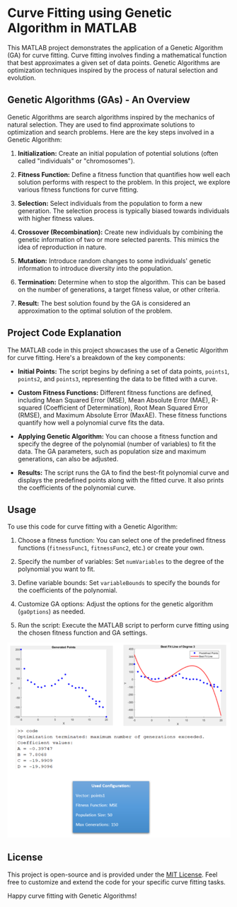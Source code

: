 # Curve Fitting using Genetic Algorithm in MATLAB

This MATLAB project demonstrates the application of a Genetic Algorithm (GA) for curve fitting. Curve fitting involves finding a mathematical function that best approximates a given set of data points. Genetic Algorithms are optimization techniques inspired by the process of natural selection and evolution.

## Genetic Algorithms (GAs) - An Overview

Genetic Algorithms are search algorithms inspired by the mechanics of natural selection. They are used to find approximate solutions to optimization and search problems. Here are the key steps involved in a Genetic Algorithm:

1. **Initialization:** Create an initial population of potential solutions (often called "individuals" or "chromosomes").

2. **Fitness Function:** Define a fitness function that quantifies how well each solution performs with respect to the problem. In this project, we explore various fitness functions for curve fitting.

3. **Selection:** Select individuals from the population to form a new generation. The selection process is typically biased towards individuals with higher fitness values.

4. **Crossover (Recombination):** Create new individuals by combining the genetic information of two or more selected parents. This mimics the idea of reproduction in nature.

5. **Mutation:** Introduce random changes to some individuals' genetic information to introduce diversity into the population.

6. **Termination:** Determine when to stop the algorithm. This can be based on the number of generations, a target fitness value, or other criteria.

7. **Result:** The best solution found by the GA is considered an approximation to the optimal solution of the problem.

## Project Code Explanation

The MATLAB code in this project showcases the use of a Genetic Algorithm for curve fitting. Here's a breakdown of the key components:

- **Initial Points:** The script begins by defining a set of data points, `points1`, `points2`, and `points3`, representing the data to be fitted with a curve.

- **Custom Fitness Functions:** Different fitness functions are defined, including Mean Squared Error (MSE), Mean Absolute Error (MAE), R-squared (Coefficient of Determination), Root Mean Squared Error (RMSE), and Maximum Absolute Error (MaxAE). These fitness functions quantify how well a polynomial curve fits the data.

- **Applying Genetic Algorithm:** You can choose a fitness function and specify the degree of the polynomial (number of variables) to fit the data. The GA parameters, such as population size and maximum generations, can also be adjusted.

- **Results:** The script runs the GA to find the best-fit polynomial curve and displays the predefined points along with the fitted curve. It also prints the coefficients of the polynomial curve.

## Usage

To use this code for curve fitting with a Genetic Algorithm:

1. Choose a fitness function: You can select one of the predefined fitness functions (`fitnessFunc1`, `fitnessFunc2`, etc.) or create your own.

2. Specify the number of variables: Set `numVariables` to the degree of the polynomial you want to fit.

3. Define variable bounds: Set `variableBounds` to specify the bounds for the coefficients of the polynomial.

4. Customize GA options: Adjust the options for the genetic algorithm (`gaOptions`) as needed.

5. Run the script: Execute the MATLAB script to perform curve fitting using the chosen fitness function and GA settings.

![screenshot](https://github.com/Amirkia1998/Curve-Fitting-GA/blob/main/screenshot.png)

## License

This project is open-source and is provided under the [MIT License](LICENSE). Feel free to customize and extend the code for your specific curve fitting tasks.

Happy curve fitting with Genetic Algorithms!
